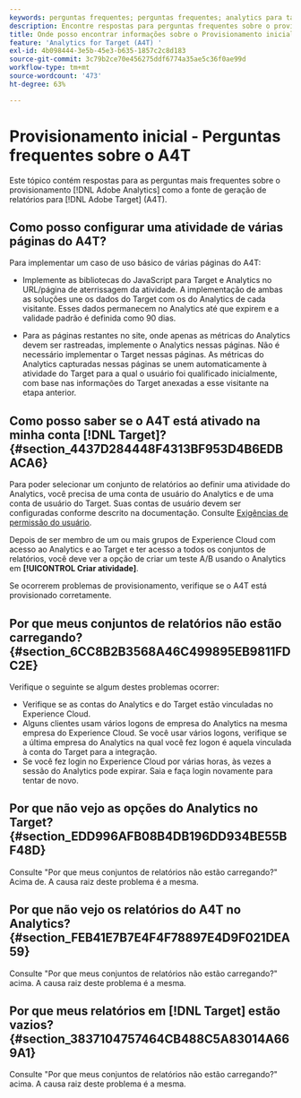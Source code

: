 ```yaml
---
keywords: perguntas frequentes; perguntas frequentes; analytics para target; a4T; provisionamento; provisionamento; adobe Experience Cloud
description: Encontre respostas para perguntas frequentes sobre o provisionamento do Analytics para atividades do  [!DNL Target] (A4T), which lets you use Analytics reporting for [!DNL Target] .
title: Onde posso encontrar informações sobre o Provisionamento inicial do A4T?
feature: 'Analytics for Target (A4T) '
exl-id: 4b098444-3e5b-45e3-b635-1857c2c8d183
source-git-commit: 3c79b2ce70e456275ddf6774a35ae5c36f0ae99d
workflow-type: tm+mt
source-wordcount: '473'
ht-degree: 63%

---
```


# Provisionamento inicial - Perguntas frequentes sobre o A4T

Este tópico contém respostas para as perguntas mais frequentes sobre o provisionamento [!DNL Adobe Analytics] como a fonte de geração de relatórios para [!DNL Adobe Target] (A4T).

## Como posso configurar uma atividade de várias páginas do A4T?

Para implementar um caso de uso básico de várias páginas do A4T:

* Implemente as bibliotecas do JavaScript para Target e Analytics no URL/página de aterrissagem da atividade. A implementação de ambas as soluções une os dados do Target com os do Analytics de cada visitante. Esses dados permanecem no Analytics até que expirem e a validade padrão é definida como 90 dias.

* Para as páginas restantes no site, onde apenas as métricas do Analytics devem ser rastreadas, implemente o Analytics nessas páginas. Não é necessário implementar o Target nessas páginas. As métricas do Analytics capturadas nessas páginas se unem automaticamente à atividade do Target para a qual o usuário foi qualificado inicialmente, com base nas informações do Target anexadas a esse visitante na etapa anterior.

## Como posso saber se o A4T está ativado na minha conta [!DNL Target]? {#section_4437D284448F4313BF953D4B6EDBACA6}

Para poder selecionar um conjunto de relatórios ao definir uma atividade do Analytics, você precisa de uma conta de usuário do Analytics e de uma conta de usuário do Target. Suas contas de usuário devem ser configuradas conforme descrito na documentação. Consulte [Exigências de permissão do usuário](/help/c-integrating-target-with-mac/a4t/account-reqs.md#concept_4BC06CAB00BF46FF9362AFE98656B083).

Depois de ser membro de um ou mais grupos de Experience Cloud com acesso ao Analytics e ao Target e ter acesso a todos os conjuntos de relatórios, você deve ver a opção de criar um teste A/B usando o Analytics em **[!UICONTROL Criar atividade]**.

Se ocorrerem problemas de provisionamento, verifique se o A4T está provisionado corretamente.

## Por que meus conjuntos de relatórios não estão carregando?  {#section_6CC8B2B3568A46C499895EB9811FDC2E}

Verifique o seguinte se algum destes problemas ocorrer:

* Verifique se as contas do Analytics e do Target estão vinculadas no Experience Cloud.
* Alguns clientes usam vários logons de empresa do Analytics na mesma empresa do Experience Cloud. Se você usar vários logons, verifique se a última empresa do Analytics na qual você fez logon é aquela vinculada à conta do Target para a integração.
* Se você fez login no Experience Cloud por várias horas, às vezes a sessão do Analytics pode expirar. Saia e faça login novamente para tentar de novo.

## Por que não vejo as opções do Analytics no Target?  {#section_EDD996AFB08B4DB196DD934BE55BF48D}

Consulte &quot;Por que meus conjuntos de relatórios não estão carregando?&quot; Acima de. A causa raiz deste problema é a mesma.

## Por que não vejo os relatórios do A4T no Analytics?  {#section_FEB41E7B7E4F4F78897E4D9F021DEA59}

Consulte &quot;Por que meus conjuntos de relatórios não estão carregando?&quot; acima. A causa raiz deste problema é a mesma.

## Por que meus relatórios em [!DNL Target] estão vazios? {#section_3837104757464CB488C5A83014A669A1}

Consulte &quot;Por que meus conjuntos de relatórios não estão carregando?&quot; acima. A causa raiz deste problema é a mesma.
